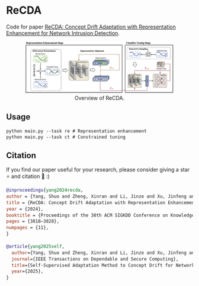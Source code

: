 # ReCDA

Code for paper 
[ReCDA: Concept Drift Adaptation with Representation Enhancement for Network Intrusion Detection](https://dl.acm.org/doi/10.1145/3637528.3672007).

<div align="center">
<img src="fig/overview.png" alt="overview" width="80%"/><br>
Overview of ReCDA.
</div>

## Usage

```
python main.py --task re # Representation enhancement
python main.py --task ct # Constrained tuning
```

## Citation

If you find our paper useful for your research, please consider giving a star :star: and citation :pencil: :)

```BibTeX
@inproceedings{yang2024recda,
author = {Yang, Shuo and Zheng, Xinran and Li, Jinze and Xu, Jinfeng and Wang, Xingjun and Ngai, Edith C. H.},
title = {ReCDA: Concept Drift Adaptation with Representation Enhancement for Network Intrusion Detection},
year = {2024},
booktitle = {Proceedings of the 30th ACM SIGKDD Conference on Knowledge Discovery and Data Mining},
pages = {3818–3828},
numpages = {11},
}

@article{yang2025self,
  author={Yang, Shuo and Zheng, Xinran and Li, Jinze and Xu, Jinfeng and Zhang, Xinchen and Ngai, Edith C. H.},
  journal={IEEE Transactions on Dependable and Secure Computing}, 
  title={Self-Supervised Adaptation Method to Concept Drift for Network Intrusion Detection}, 
  year={2025},
}
```
